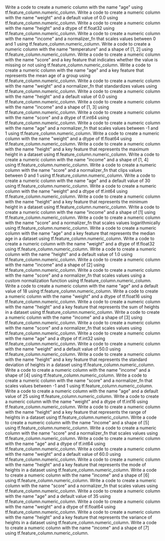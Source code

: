 Write a code to create a numeric column with the name "age" using tf.feature_column.numeric_column.
Write a code to create a numeric column with the name "weight" and a default value of 0.0 using tf.feature_column.numeric_column.
Write a code to create a numeric column with the name "height" and a dtype of tf.float32 using tf.feature_column.numeric_column.
Write a code to create a numeric column with the name "income" and a normalizer_fn that scales values between 0 and 1 using tf.feature_column.numeric_column.
Write a code to create a numeric column with the name "temperature" and a shape of [1, 2] using tf.feature_column.numeric_column.
Write a code to create a numeric column with the name "score" and a key feature that indicates whether the value is missing or not using tf.feature_column.numeric_column.
Write a code to create a numeric column with the name "age" and a key feature that represents the mean age of a group using tf.feature_column.numeric_column.
Write a code to create a numeric column with the name "weight" and a normalizer_fn that standardizes values using tf.feature_column.numeric_column.
Write a code to create a numeric column with the name "height" and a default value of 0.0 using tf.feature_column.numeric_column.
Write a code to create a numeric column with the name "income" and a shape of [1, 3] using tf.feature_column.numeric_column.
Write a code to create a numeric column with the name "score" and a dtype of tf.int64 using tf.feature_column.numeric_column.
Write a code to create a numeric column with the name "age" and a normalizer_fn that scales values between -1 and 1 using tf.feature_column.numeric_column.
Write a code to create a numeric column with the name "weight" and a dtype of tf.float64 using tf.feature_column.numeric_column.
Write a code to create a numeric column with the name "height" and a key feature that represents the maximum height in a dataset using tf.feature_column.numeric_column.
Write a code to create a numeric column with the name "income" and a shape of [1, 4] using tf.feature_column.numeric_column.
Write a code to create a numeric column with the name "score" and a normalizer_fn that clips values between 0 and 1 using tf.feature_column.numeric_column.
Write a code to create a numeric column with the name "age" and a default value of 30 using tf.feature_column.numeric_column.
Write a code to create a numeric column with the name "weight" and a dtype of tf.int64 using tf.feature_column.numeric_column.
Write a code to create a numeric column with the name "height" and a key feature that represents the minimum height in a dataset using tf.feature_column.numeric_column.
Write a code to create a numeric column with the name "income" and a shape of [1] using tf.feature_column.numeric_column.
Write a code to create a numeric column with the name "score" and a normalizer_fn that scales values logarithmically using tf.feature_column.numeric_column.
Write a code to create a numeric column with the name "age" and a key feature that represents the median age in a dataset using tf.feature_column.numeric_column.
Write a code to create a numeric column with the name "weight" and a dtype of tf.float32 using tf.feature_column.numeric_column.
Write a code to create a numeric column with the name "height" and a default value of 1.0 using tf.feature_column.numeric_column.
Write a code to create a numeric column with the name "income" and a shape of [2] using tf.feature_column.numeric_column.
Write a code to create a numeric column with the name "score" and a normalizer_fn that scales values using a custom normalization function using tf.feature_column.numeric_column.
Write a code to create a numeric column with the name "age" and a default value of 18 using tf.feature_column.numeric_column.
Write a code to create a numeric column with the name "weight" and a dtype of tf.float16 using tf.feature_column.numeric_column.
Write a code to create a numeric column with the name "height" and a key feature that represents the sum of heights in a dataset using tf.feature_column.numeric_column.
Write a code to create a numeric column with the name "income" and a shape of [3] using tf.feature_column.numeric_column.
Write a code to create a numeric column with the name "score" and a normalizer_fn that scales values using tf.feature_column.numeric_column.
Write a code to create a numeric column with the name "age" and a dtype of tf.int32 using tf.feature_column.numeric_column.
Write a code to create a numeric column with the name "weight" and a default value of 50.0 using tf.feature_column.numeric_column.
Write a code to create a numeric column with the name "height" and a key feature that represents the standard deviation of heights in a dataset using tf.feature_column.numeric_column.
Write a code to create a numeric column with the name "income" and a shape of [4] using tf.feature_column.numeric_column.
Write a code to create a numeric column with the name "score" and a normalizer_fn that scales values between -1 and 1 using tf.feature_column.numeric_column.
Write a code to create a numeric column with the name "age" and a default value of 25 using tf.feature_column.numeric_column.
Write a code to create a numeric column with the name "weight" and a dtype of tf.int16 using tf.feature_column.numeric_column.
Write a code to create a numeric column with the name "height" and a key feature that represents the range of heights in a dataset using tf.feature_column.numeric_column.
Write a code to create a numeric column with the name "income" and a shape of [5] using tf.feature_column.numeric_column.
Write a code to create a numeric column with the name "score" and a normalizer_fn that scales values using tf.feature_column.numeric_column.
Write a code to create a numeric column with the name "age" and a dtype of tf.int64 using tf.feature_column.numeric_column.
Write a code to create a numeric column with the name "weight" and a default value of 60.0 using tf.feature_column.numeric_column.
Write a code to create a numeric column with the name "height" and a key feature that represents the mode of heights in a dataset using tf.feature_column.numeric_column.
Write a code to create a numeric column with the name "income" and a shape of [6] using tf.feature_column.numeric_column.
Write a code to create a numeric column with the name "score" and a normalizer_fn that scales values using tf.feature_column.numeric_column.
Write a code to create a numeric column with the name "age" and a default value of 35 using tf.feature_column.numeric_column.
Write a code to create a numeric column with the name "weight" and a dtype of tf.float64 using tf.feature_column.numeric_column.
Write a code to create a numeric column with the name "height" and a key feature that represents the variance of heights in a dataset using tf.feature_column.numeric_column.
Write a code to create a numeric column with the name "income" and a shape of [7] using tf.feature_column.numeric_column.